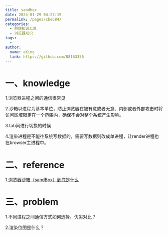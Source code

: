 ```yaml
---
title: sandbox
date: 2024-01-29 04:27:19
permalink: /pages/cbe584/
categories:
  - 前端知识汇总
  - 浏览器知识
tags:
  - 
author: 
  name: aXing
  link: https://github.com/08163356
---
```






# 一、knowledge

1.浏览器进程之间的通信很常见

2.沙箱以进程为基本单位，防止浏览器在被有意或者无意、内部或者外部攻击时将访问区域限定在一个范围内，确保不会对整个系统产生影响。

3.tab间进行切换的时候

4.渲染进程是不能往系统写数据的，需要写数据则改成单进程，让render进程也在browser主进程中。



<!-- more -->
# 二、reference

1.[浏览器沙箱（sandBox）到底是什么](https://blog.csdn.net/fuhanghang/article/details/112800717)



# 三、problem

1.不同进程之间通信方式如何选择，优劣对比？

2.渲染位图是什么？

